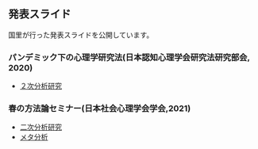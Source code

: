 ## 発表スライド

国里が行った発表スライドを公開しています。

### パンデミック下の心理学研究法(日本認知心理学会研究法研究部会, 2020)

- [２次分析研究](secondary_analysis/secondary_analysis.html)

### 春の方法論セミナー(日本社会心理学会学会,2021)

- [二次分析研究](spring_seminar_JSSP_2021/secondary_analysis/secondary_analysis.html)
- [メタ分析](spring_seminar_JSSP_2021/meta_analysis/meta_analysis.html)
